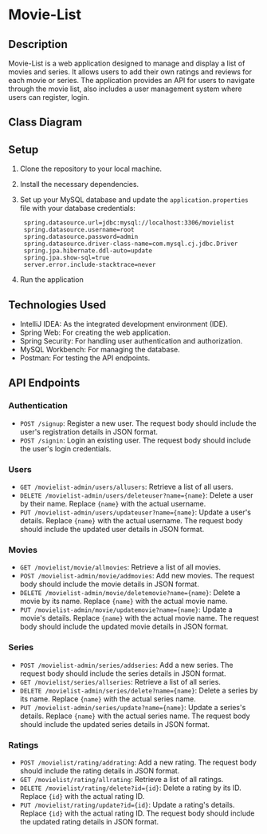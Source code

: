 # Movie-List

## Description

Movie-List is a web application designed to manage and display a list of movies and series. It allows users to add their own ratings and reviews for each movie or series. The application provides an API for users to navigate through the movie list, also includes a user management system where users can register, login.

## Class Diagram

## Setup

1. Clone the repository to your local machine.
2. Install the necessary dependencies.  
3. Set up your MySQL database and update the `application.properties` file with your database credentials:
   
   ```
    spring.datasource.url=jdbc:mysql://localhost:3306/movielist
    spring.datasource.username=root
    spring.datasource.password=admin
    spring.datasource.driver-class-name=com.mysql.cj.jdbc.Driver
    spring.jpa.hibernate.ddl-auto=update
    spring.jpa.show-sql=true
    server.error.include-stacktrace=never
   ```
5. Run the application
   
## Technologies Used
- IntelliJ IDEA: As the integrated development environment (IDE).
- Spring Web: For creating the web application.
- Spring Security: For handling user authentication and authorization.
- MySQL Workbench: For managing the database.
- Postman: For testing the API endpoints.

## API Endpoints

### Authentication

- `POST /signup`: Register a new user. The request body should include the user's registration details in JSON format.
- `POST /signin`: Login an existing user. The request body should include the user's login credentials.
### Users

- `GET /movielist-admin/users/allusers`: Retrieve a list of all users.
- `DELETE /movielist-admin/users/deleteuser?name={name}`: Delete a user by their name. Replace `{name}` with the actual username.
- `PUT /movielist-admin/users/updateuser?name={name}`: Update a user's details. Replace `{name}` with the actual username. The request body should include the updated user details in JSON format.
### Movies

- `GET /movielist/movie/allmovies`: Retrieve a list of all movies.
- `POST /movielist-admin/movie/addmovies`: Add new movies. The request body should include the movie details in JSON format.
- `DELETE /movielist-admin/movie/deletemovie?name={name}`: Delete a movie by its name. Replace `{name}` with the actual movie name.
- `PUT /movielist-admin/movie/updatemovie?name={name}`: Update a movie's details. Replace `{name}` with the actual movie name. The request body should include the updated movie details in JSON format.
### Series

- `POST /movielist-admin/series/addseries`: Add a new series. The request body should include the series details in JSON format.
- `GET /movielist/series/allseries`: Retrieve a list of all series.
- `DELETE /movielist-admin/series/delete?name={name}`: Delete a series by its name. Replace `{name}` with the actual series name.
- `PUT /movielist-admin/series/update?name={name}`: Update a series's details. Replace `{name}` with the actual series name. The request body should include the updated series details in JSON format.
### Ratings

- `POST /movielist/rating/addrating`: Add a new rating. The request body should include the rating details in JSON format.
- `GET /movielist/rating/allrating`: Retrieve a list of all ratings.
- `DELETE /movielist/rating/delete?id={id}`: Delete a rating by its ID. Replace `{id}` with the actual rating ID.
- `PUT /movielist/rating/update?id={id}`: Update a rating's details. Replace `{id}` with the actual rating ID. The request body should include the updated rating details in JSON format.
